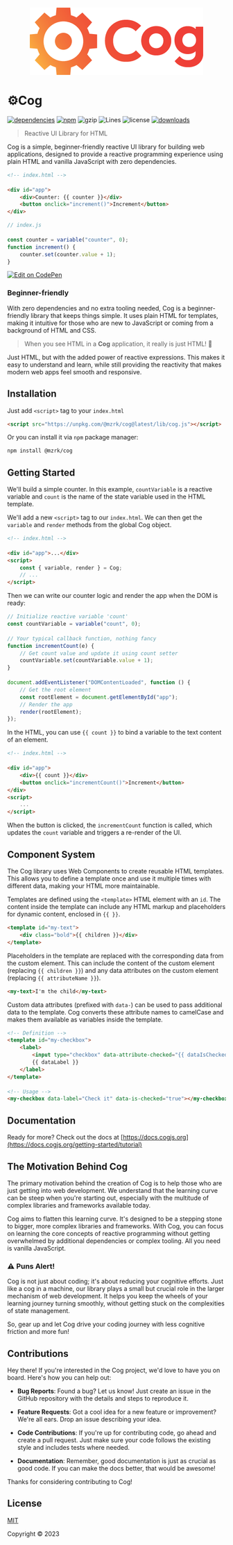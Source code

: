 <p align="center">
  <img src="https://raw.githubusercontent.com/mrzarkovic/cog/main/logo.png" alt="Cog Logo"/>
</p>

# ⚙️Cog

[![dependencies](https://img.shields.io/badge/dependencies-0-blue)](https://www.npmjs.com/package/@mzrk/cog?activeTab=dependencies)
[![npm](https://img.shields.io/npm/v/@mzrk/cog)](https://www.npmjs.com/package/@mzrk/cog)
![gzip](https://img.badgesize.io/mrzarkovic/Cog/main/lib/cog.js.svg?compression=gzip&label=gzip&max=8000&softmax=5000)
![Lines](https://img.shields.io/badge/coverage-95.55%25-brightgreen.svg?style=flat)
![license](https://img.shields.io/npm/l/@mzrk/cog)
[![downloads](https://img.shields.io/npm/dt/@mzrk/cog)](https://www.npmjs.com/package/@mzrk/cog?activeTab=versions)

> Reactive UI Library for HTML

Cog is a simple, beginner-friendly reactive UI library for building web applications, designed to provide a reactive programming experience using plain HTML and vanilla JavaScript with zero dependencies.

```html
<!-- index.html -->

<div id="app">
    <div>Counter: {{ counter }}</div>
    <button onclick="increment()">Increment</button>
</div>
```

```js
// index.js

const counter = variable("counter", 0);
function increment() {
    counter.set(counter.value + 1);
}
```

<a href="https://codepen.io/pen?template=rNPrarQ" target="_blank">
    <img src="https://img.shields.io/badge/Try%20Cog%20-Edit%20on%20CodePen-blue?logo=codepen" alt="Edit on CodePen">
</a>

### Beginner-friendly

With zero dependencies and no extra tooling needed, Cog is a beginner-friendly library that keeps things simple. It uses plain HTML for templates, making it intuitive for those who are new to JavaScript or coming from a background of HTML and CSS.

> When you see HTML in a **Cog** application, it really is just HTML! 🤯

Just HTML, but with the added power of reactive expressions. This makes it easy to understand and learn, while still providing the reactivity that makes modern web apps feel smooth and responsive.

## Installation

Just add `<script>` tag to your `index.html`

```html
<script src="https://unpkg.com/@mzrk/cog@latest/lib/cog.js"></script>
```

Or you can install it via `npm` package manager:

```bash
npm install @mzrk/cog
```

## Getting Started

We'll build a simple counter. In this example, `countVariable` is a reactive variable and `count` is the name of the state variable used in the HTML template.

We'll add a new `<script>` tag to our `index.html`. We can then get the `variable` and `render` methods from the global Cog object.

```html
<!-- index.html -->

<div id="app">...</div>
<script>
    const { variable, render } = Cog;
    // ...
</script>
```

Then we can write our counter logic and render the app when the DOM is ready:

```js
// Initialize reactive variable 'count'
const countVariable = variable("count", 0);

// Your typical callback function, nothing fancy
function incrementCount(e) {
    // Get count value and update it using count setter
    countVariable.set(countVariable.value + 1);
}

document.addEventListener("DOMContentLoaded", function () {
    // Get the root element
    const rootElement = document.getElementById("app");
    // Render the app
    render(rootElement);
});
```

In the HTML, you can use `{{ count }}` to bind a variable to the text content of an element.

```html
<!-- index.html -->

<div id="app">
    <div>{{ count }}</div>
    <button onclick="incrementCount()">Increment</button>
</div>
<script>
    ...
</script>
```

When the button is clicked, the `incrementCount` function is called, which updates the `count` variable and triggers a re-render of the UI.

## Component System

The Cog library uses Web Components to create reusable HTML templates. This allows you to define a template once and use it multiple times with different data, making your HTML more maintainable.

Templates are defined using the `<template>` HTML element with an `id`. The content inside the template can include any HTML markup and placeholders for dynamic content, enclosed in `{{ }}`.

```html
<template id="my-text">
    <div class="bold">{{ children }}</div>
</template>
```

Placeholders in the template are replaced with the corresponding data from the custom element. This can include the content of the custom element (replacing `{{ children }}`) and any data attributes on the custom element (replacing `{{ attributeName }}`).

```html
<my-text>I'm the child</my-text>
```

Custom data attributes (prefixed with `data-`) can be used to pass additional data to the template. Cog converts these attribute names to camelCase and makes them available as variables inside the template.

```html
<!-- Definition -->
<template id="my-checkbox">
    <label>
        <input type="checkbox" data-attribute-checked="{{ dataIsChecked }}" />
        {{ dataLabel }}
    </label>
</template>

<!-- Usage -->
<my-checkbox data-label="Check it" data-is-checked="true"></my-checkbox>
```

## Documentation

Ready for more? Check out the docs at [https://docs.cogjs.org](https://docs.cogjs.org/getting-started/tutorial)

## The Motivation Behind Cog

The primary motivation behind the creation of Cog is to help those who are just getting into web development. We understand that the learning curve can be steep when you're starting out, especially with the multitude of complex libraries and frameworks available today.

Cog aims to flatten this learning curve. It's designed to be a stepping stone to bigger, more complex libraries and frameworks. With Cog, you can focus on learning the core concepts of reactive programming without getting overwhelmed by additional dependencies or complex tooling. All you need is vanilla JavaScript.

### ⚠️ Puns Alert!

Cog is not just about coding; it's about reducing your cognitive efforts. Just like a cog in a machine, our library plays a small but crucial role in the larger mechanism of web development. It helps you keep the wheels of your learning journey turning smoothly, without getting stuck on the complexities of state management.

So, gear up and let Cog drive your coding journey with less cognitive friction and more fun!

## Contributions

Hey there! If you're interested in the Cog project, we'd love to have you on board. Here's how you can help out:

-   **Bug Reports**: Found a bug? Let us know! Just create an issue in the GitHub repository with the details and steps to reproduce it.

-   **Feature Requests**: Got a cool idea for a new feature or improvement? We're all ears. Drop an issue describing your idea.

-   **Code Contributions**: If you're up for contributing code, go ahead and create a pull request. Just make sure your code follows the existing style and includes tests where needed.

-   **Documentation**: Remember, good documentation is just as crucial as good code. If you can make the docs better, that would be awesome!

Thanks for considering contributing to Cog!

## License

[MIT](https://opensource.org/licenses/MIT)

Copyright © 2023
